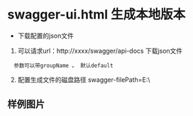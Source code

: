 # swagger-ui.html 生成本地版本
* 下载配置的json文件
1.  可以请求url：http://xxxx/swagger/api-docs 下载json文件
```
  参数可以带groupName 。 默认default
```

2. 配置生成文件的磁盘路径
swagger-filePath=E:\\


## 样例图片
<img url="https://raw.githubusercontent.com/micrqwe/swagger-ui-boot-local/master/src/test/java/1.png">